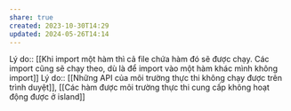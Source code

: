```yaml
---
share: true
created: 2023-10-30T14:29
updated: 2024-05-26T14:14
---
```

Lý do:: [[Khi import một hàm thì cả file chứa hàm đó sẽ được chạy. Các import cũng sẽ chạy theo, dù là để import vào một hàm khác mình không import]]
Lý do:: [[Những API của môi trường thực thi không chạy được trên trình duyệt]], [[Các hàm được môi trường thực thi cung cấp không hoạt động được ở island]] 
